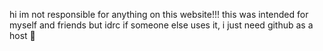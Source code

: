 hi im not responsible for anything on this website!!! this was intended for myself and friends but idrc if someone else uses it, i just need github as a host 🤑
